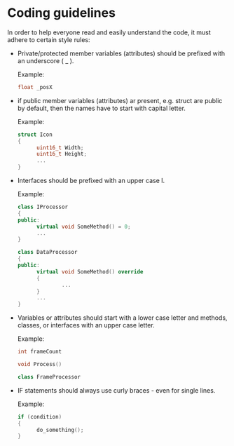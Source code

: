 # Coding guidelines

In order to help everyone read and easily understand the code, it must adhere to certain style rules:

- Private/protected member variables (attributes) should be prefixed with an underscore ( _ ).

  Example:

  ```cpp
  float _posX
  ```

- if public member variables (attributes) ar present, e.g. struct are public by default, then the names have to start with capital letter.

  Example:

  ```cpp
  struct Icon
  {
        uint16_t Width;
        uint16_t Height;
        ...
  }
  ```

- Interfaces should be prefixed with an upper case I.

  Example:

  ```cpp
  class IProcessor
  {
  public:
        virtual void SomeMethod() = 0;
        ...
  }

  class DataProcessor
  {
  public:
        virtual void SomeMethod() override
        {
                ...
        }
        ...
  }
  ```

- Variables or attributes should start with a lower case letter and methods, classes, or interfaces with an upper case letter.

  Example:

  ```cpp
  int frameCount

  void Process()

  class FrameProcessor
  ```

- IF statements should always use curly braces - even for single lines.

  Example:

  ```cpp
  if (condition)
  {
        do_something();
  }
  ```
